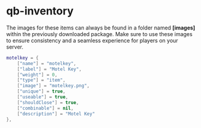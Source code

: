 # qb-inventory

The images for these items can always be found in a folder named **\[images]** within the previously downloaded package. Make sure to use these images to ensure consistency and a seamless experience for players on your server.

```lua
motelkey = {
    ["name"] = "motelkey",
    ["label"] = "Motel Key",
    ["weight"] = 0,
    ["type"] = "item",
    ["image"] = "motelkey.png",
    ["unique"] = true,
    ["useable"] = true,
    ["shouldClose"] = true,
    ["combinable"] = nil,
    ["description"] = "Motel Key"
},
```
